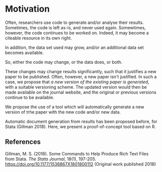 # Motivation

Often, researchers use code to generate and/or analyse their results. Sometimes, the code is left as-is, and never used again. Somewtimes, however, the code continues to be worked on. Indeed, it may become a citeable resource in its own right.

In addition, the data set used may grow, and/or an additional data set becomes available. 

So, either the code may change, or the data does, or both.

These changes may change results significantly, such that it justifies a new paper to be published. Often, however, a new paper isn't justified. In such a case, we propose that *a new version of the existing paper is generated*, with a suitable versioning scheme. The updated version would then be made available on the journal website, and the original or previous versions continue to be available.

We propose the use of a tool which will automatically generate a new version of trhe paper with the new code and/or new data.

Automatic document generation from results has been proposed before, for Stata (Gillman 2018). Here, we present a proof-of-concept tool based on R.


## References
Gillman, M. S. (2018). Some Commands to Help Produce Rich Text Files from Stata. *The Stata Journal*, 18(1), 197-205. https://doi.org/10.1177/1536867X1801800112 (Original work published 2018)